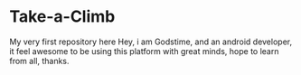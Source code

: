 # Take-a-Climb
My very first repository here 
Hey, i am Godstime, and an android developer, it feel awesome to be using this platform with great minds, hope to learn from all, thanks.
